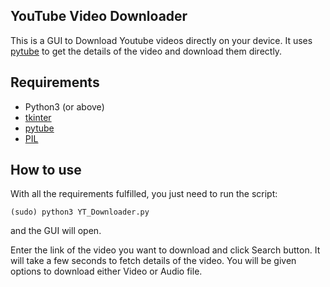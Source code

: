 ## YouTube Video Downloader
This is a GUI to Download Youtube videos directly on your device. It uses [pytube]() to get the details of the video and download them directly.

## Requirements
- Python3 (or above)
- [tkinter](https://docs.python.org/3/library/tk.html)
- [pytube]()
- [PIL]()

## How to use
With all the requirements fulfilled, you just need to run the script:

	(sudo) python3 YT_Downloader.py

and the GUI will open.

Enter the link of the video you want to download and click Search button. It will take a few seconds to fetch details of the video. You will be given options to download either Video or Audio file.

